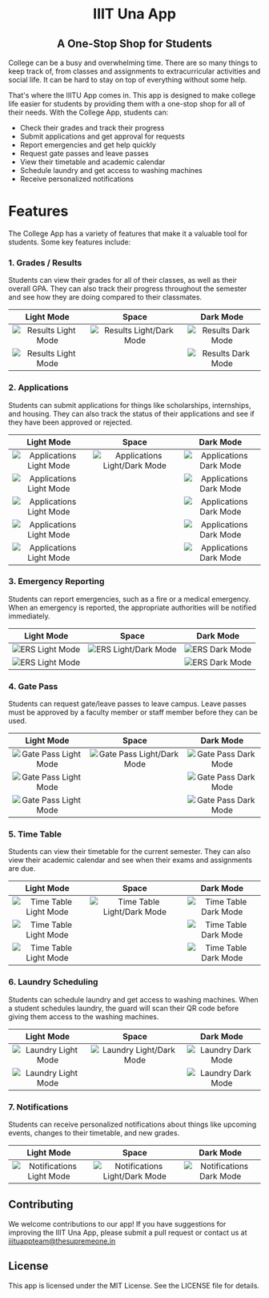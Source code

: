 <p align="center">
    <h1 align="center">IIIT Una App</h1>
    <h2 align="center">A One-Stop Shop for Students</h2>
</p>

College can be a busy and overwhelming time. There are so many things to keep track of, from classes and assignments to extracurricular activities and social life. It can be hard to stay on top of everything without some help.

That's where the IIITU App comes in. This app is designed to make college life easier for students by providing them with a one-stop shop for all of their needs. With the College App, students can:
- Check their grades and track their progress
- Submit applications and get approval for requests
- Report emergencies and get help quickly
- Request gate passes and leave passes
- View their timetable and academic calendar
- Schedule laundry and get access to washing machines
- Receive personalized notifications

# Features

The College App has a variety of features that make it a valuable tool for students. Some key features include:

### 1. Grades / Results

Students can view their grades for all of their classes, as well as their overall GPA. They can also track their progress throughout the semester and see how they are doing compared to their classmates.

|                  Light Mode                  |                         Space                          |                  Dark Mode                  |
|:--------------------------------------------:|:------------------------------------------------------:|:-------------------------------------------:|
| ![Results Light Mode](assets/results_l1.jpg) | ![Results Light/Dark Mode](assets/results_collage.png) | ![Results Dark Mode](assets/results_d1.jpg) |
| ![Results Light Mode](assets/results_l2.jpg) |                                                        | ![Results Dark Mode](assets/results_d2.jpg) |

### 2. Applications

Students can submit applications for things like scholarships, internships, and housing. They can also track the status of their applications and see if they have been approved or rejected.

|                       Light Mode                       |                              Space                               |                       Dark Mode                       |
|:------------------------------------------------------:|:----------------------------------------------------------------:|:-----------------------------------------------------:|
| ![Applications Light Mode](assets/applications_l1.jpg) | ![Applications Light/Dark Mode](assets/applications_collage.png) | ![Applications Dark Mode](assets/applications_d1.jpg) |
| ![Applications Light Mode](assets/applications_l2.jpg) |                                                                  | ![Applications Dark Mode](assets/applications_d2.jpg) |
| ![Applications Light Mode](assets/applications_l4.jpg) |                                                                  | ![Applications Dark Mode](assets/applications_d4.jpg) |
| ![Applications Light Mode](assets/applications_l5.jpg) |                                                                  | ![Applications Dark Mode](assets/applications_d5.jpg) |
| ![Applications Light Mode](assets/applications_l6.jpg) |                                                                  | ![Applications Dark Mode](assets/applications_d6.jpg) |

### 3. Emergency Reporting

Students can report emergencies, such as a fire or a medical emergency. When an emergency is reported, the appropriate authorities will be notified immediately.

|              Light Mode              |                     Space                      |              Dark Mode              |
|:------------------------------------:|:----------------------------------------------:|:-----------------------------------:|
| ![ERS Light Mode](assets/ers_l1.jpg) | ![ERS Light/Dark Mode](assets/ers_collage.png) | ![ERS Dark Mode](assets/ers_d1.jpg) |
| ![ERS Light Mode](assets/ers_l2.jpg) |                                                | ![ERS Dark Mode](assets/ers_d2.jpg) |

### 4. Gate Pass

Students can request gate/leave passes to leave campus. Leave passes must be approved by a faculty member or staff member before they can be used.

|                   Light Mode                    |                           Space                           |                   Dark Mode                    |
|:-----------------------------------------------:|:---------------------------------------------------------:|:----------------------------------------------:|
| ![Gate Pass Light Mode](assets/gatepass_l1.jpg) | ![Gate Pass Light/Dark Mode](assets/gatepass_collage.png) | ![Gate Pass Dark Mode](assets/gatepass_d1.jpg) |
| ![Gate Pass Light Mode](assets/gatepass_l2.jpg) |                                                           | ![Gate Pass Dark Mode](assets/gatepass_d2.jpg) |
| ![Gate Pass Light Mode](assets/gatepass_l4.jpg) |                                                           | ![Gate Pass Dark Mode](assets/gatepass_d4.jpg) |

### 5. Time Table

Students can view their timetable for the current semester. They can also view their academic calendar and see when their exams and assignments are due.

|                    Light Mode                     |                            Space                            |                    Dark Mode                     |
|:-------------------------------------------------:|:-----------------------------------------------------------:|:------------------------------------------------:|
| ![Time Table Light Mode](assets/timetable_l1.jpg) | ![Time Table Light/Dark Mode](assets/timetable_collage.png) | ![Time Table Dark Mode](assets/timetable_d1.jpg) |
| ![Time Table Light Mode](assets/timetable_l2.jpg) |                                                             | ![Time Table Dark Mode](assets/timetable_d2.jpg) |
| ![Time Table Light Mode](assets/calendar_l1.jpg)  |                                                             | ![Time Table Dark Mode](assets/calendar_d1.jpg)  |

### 6. Laundry Scheduling

Students can schedule laundry and get access to washing machines. When a student schedules laundry, the guard will scan their QR code before giving them access to the washing machines.

|                  Light Mode                  |                         Space                          |                  Dark Mode                  |
|:--------------------------------------------:|:------------------------------------------------------:|:-------------------------------------------:|
| ![Laundry Light Mode](assets/laundry_l1.jpg) | ![Laundry Light/Dark Mode](assets/laundry_collage.png) | ![Laundry Dark Mode](assets/laundry_d1.jpg) |
| ![Laundry Light Mode](assets/laundry_l2.jpg) |                                                        | ![Laundry Dark Mode](assets/laundry_d2.jpg) |

### 7. Notifications

Students can receive personalized notifications about things like upcoming events, changes to their timetable, and new grades.

|                        Light Mode                        |                               Space                                |                        Dark Mode                        |
|:--------------------------------------------------------:|:------------------------------------------------------------------:|:-------------------------------------------------------:|
| ![Notifications Light Mode](assets/notifications_l1.jpg) | ![Notifications Light/Dark Mode](assets/notifications_collage.png) | ![Notifications Dark Mode](assets/notifications_d1.jpg) |

## Contributing

We welcome contributions to our app! If you have suggestions for improving the IIIT Una App, please submit a pull request or contact us at iiituappteam@thesupremeone.in

## License

This app is licensed under the MIT License. See the LICENSE file for details.
